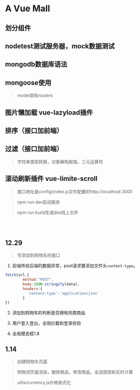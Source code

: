 # A Vue Mall

## 划分组件

## nodetest测试服务器，mock数据测试

## mongodb数据库语法

## mongoose使用
>model层和routers

## 图片懒加载 vue-lazyload插件

## 排序（接口加前端）

## 过滤（接口加前端）
> 字符串类型转换，对象解构赋值，三元运算符

## 滚动刷新插件 vue-limite-scroll

>接口地址是config/index.js文件配置的http://localhost:3000

>npm run dev启动服务

>npm run build生成dist线上文件

<br><br>

## 12.29
>写添加到购物车的接口
1. 前端传给后端的数据异常，post请求要添加文件头`content-type`。

```js
fetch(url,{
        method:"POST",
        body:JSON.stringify(data),
        headers:{
          'content-type':'application/json'
        }
})
```
2. 添加到购物车的判断是否拥有同类商品

3. 用户登入登出，全局拦截和登录校验

4. 全局模态框1.8


## 1.14
>创建购物车页面

>购物测页面渲染，删除商品，修改商品，全选按钮和实时计算

>utils/currency.js价格格式化
